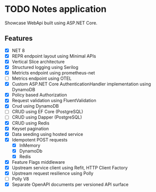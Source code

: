 # TODO Notes application

Showcase WebApi built using ASP.NET Core.

## Features

- [x] NET 8
- [x] REPR endpoint layout using Minimal APIs
- [x] Vertical Slice architecture
- [x] Structured logging using Serilog
- [x] Metricts endpoint using prometheus-net
- [ ] Metrics endpoint using OTEL
- [x] Custom ASP.NET Core AuthenticationHandler implementation using DynamoDB
- [x] Policy based Authorization
- [x] Request validation using FluentValidation
- [x] Crud using DynamoDB
- [ ] CRUD using EF Core (PostgreSQL)
- [ ] CRUD using Dapper (PostgreSQL)
- [x] CRUD using Redis
- [x] Keyset pagination
- [x] Data seeding using hosted service
- [x] Idempotent POST requests
  - [x] InMemory
  - [x] DynamoDb
  - [x] Redis
- [x] Feature Flags middleware
- [x] Upstream service client using Refit, HTTP Client Factory
- [x] Upstream request resilience using Polly
- [ ] Polly V8
- [x] Separate OpenAPI documents per versioned API surface
